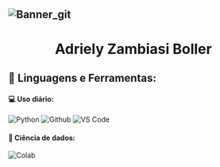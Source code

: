 ![Banner_git](https://github.com/AdrielyZBoller/AdrielyZBoller/assets/148827018/4ab6f324-2f9d-4237-89b2-852b6dda7935)
---

<div align="center">

 # Adriely Zambiasi Boller
 </div>

 
<div align="left">
 
 ## 🚀 **Linguagens e Ferramentas:**

 #### 💻 Uso diário:
 ![Python](https://img.shields.io/badge/-Python-orange?style=flat-square&logo=Python)
 ![Github](https://img.shields.io/badge/-Github-orange?style=flat-squareflat-square&logo=Github)
 ![VS Code](https://img.shields.io/badge/-VS%20Code-orange?style=flat-squareflat-square&logo=visual-studio-code)
 
 
 #### 🎲 Ciência de dados:
 ![Colab](https://img.shields.io/badge/-Colab-orange?style=flat-squareflat-square&logo=googlecolab&color=orange)

 </div>
